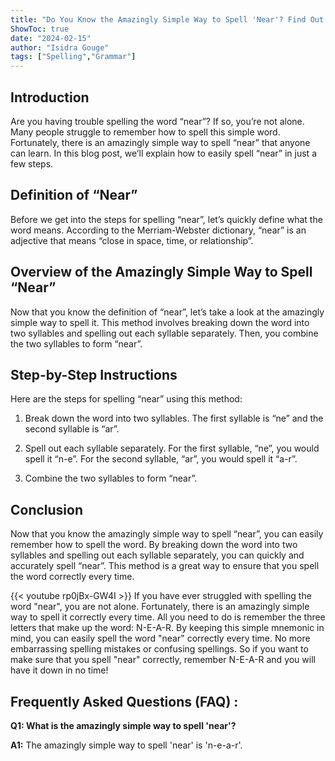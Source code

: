 ```yaml
---
title: "Do You Know the Amazingly Simple Way to Spell 'Near'? Find Out Now!"
ShowToc: true 
date: "2024-02-15"
author: "Isidra Gouge" 
tags: ["Spelling","Grammar"]
---
```

## Introduction

Are you having trouble spelling the word “near”? If so, you’re not alone. Many people struggle to remember how to spell this simple word. Fortunately, there is an amazingly simple way to spell “near” that anyone can learn. In this blog post, we’ll explain how to easily spell “near” in just a few steps.

## Definition of “Near”

Before we get into the steps for spelling “near”, let’s quickly define what the word means. According to the Merriam-Webster dictionary, “near” is an adjective that means “close in space, time, or relationship”.

## Overview of the Amazingly Simple Way to Spell “Near”

Now that you know the definition of “near”, let’s take a look at the amazingly simple way to spell it. This method involves breaking down the word into two syllables and spelling out each syllable separately. Then, you combine the two syllables to form “near”.

## Step-by-Step Instructions

Here are the steps for spelling “near” using this method: 

1. Break down the word into two syllables. The first syllable is “ne” and the second syllable is “ar”. 

2. Spell out each syllable separately. For the first syllable, “ne”, you would spell it “n-e”. For the second syllable, “ar”, you would spell it “a-r”. 

3. Combine the two syllables to form “near”.

## Conclusion

Now that you know the amazingly simple way to spell “near”, you can easily remember how to spell the word. By breaking down the word into two syllables and spelling out each syllable separately, you can quickly and accurately spell “near”. This method is a great way to ensure that you spell the word correctly every time.

{{< youtube rp0jBx-GW4I >}} 
If you have ever struggled with spelling the word "near", you are not alone. Fortunately, there is an amazingly simple way to spell it correctly every time. All you need to do is remember the three letters that make up the word: N-E-A-R. By keeping this simple mnemonic in mind, you can easily spell the word "near" correctly every time. No more embarrassing spelling mistakes or confusing spellings. So if you want to make sure that you spell "near" correctly, remember N-E-A-R and you will have it down in no time!

## Frequently Asked Questions (FAQ) :
**Q1: What is the amazingly simple way to spell 'near'?**

**A1:** The amazingly simple way to spell 'near' is 'n-e-a-r'.





